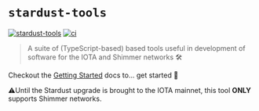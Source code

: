 # `stardust-tools`

[![stardust-tools](https://img.shields.io/badge/stardust--tools-v1.0.0-informational)](https://github.com/maxwellmattryan/stardust-tools)
[![ci](https://github.com/maxwellmattryan/stardust-tools/actions/workflows/ci.yml/badge.svg)](https://github.com/maxwellmattryan/stardust-tools/actions/workflows/ci.yml)

> A suite of (TypeScript-based) based tools useful in development of software for the IOTA and Shimmer networks 🛠️

Checkout the [Getting Started](https://maxwellmattryan.github.io/stardust-tools/getting-started) docs to... get started 🙂

⚠️Until the Stardust upgrade is brought to the IOTA mainnet, this tool **ONLY** supports Shimmer networks.
